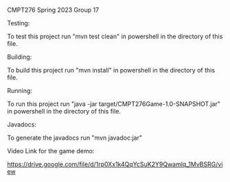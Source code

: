 CMPT276 Spring 2023 Group 17

Testing:

To test this project run "mvn test clean" in powershell in the directory of this file.

Building: 

To build this project run "mvn install" in powershell in the directory of this file.

Running:

To run this project run "java -jar target/CMPT276Game-1.0-SNAPSHOT.jar" in powershell in the directory of this file.

Javadocs: 

To generate the javadocs run "mvn javadoc:jar"

Video Link for the game demo:

https://drive.google.com/file/d/1rp0Xx1k4QqYcSuK2Y9Qwamlq_1MvBSRG/view
